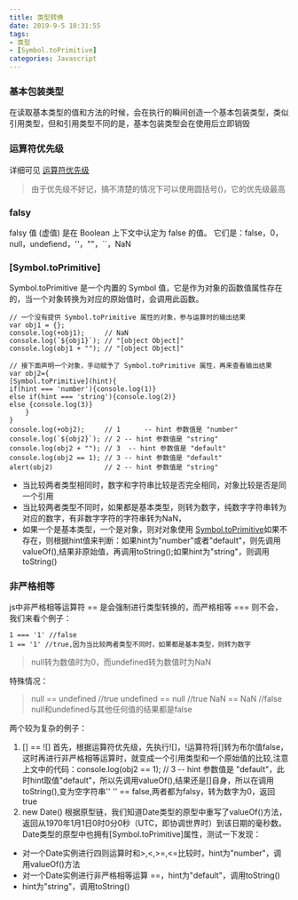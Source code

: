 ```yaml
---
title: 类型转换
date: 2019-9-5 10:31:55
tags: 
- 类型
- [Symbol.toPrimitive]
categories: Javascript
---
```


### 基本包装类型
在读取基本类型的值和方法的时候，会在执行的瞬间创造一个基本包装类型，类似引用类型，但和引用类型不同的是，基本包装类型会在使用后立即销毁

### 运算符优先级
详细可见 [运算符优先级](https://developer.mozilla.org/zh-CN/docs/Web/JavaScript/Reference/Operators/Operator_Precedence)
> 由于优先级不好记，搞不清楚的情况下可以使用圆括号()，它的优先级最高 

### falsy
falsy 值 (虚值) 是在 Boolean 上下文中认定为 false 的值。
它们是：false，0，null，undefiend，''，""，``，NaN

### [Symbol.toPrimitive]
Symbol.toPrimitive 是一个内置的 Symbol 值，它是作为对象的函数值属性存在的，当一个对象转换为对应的原始值时，会调用此函数。

	// 一个没有提供 Symbol.toPrimitive 属性的对象，参与运算时的输出结果
	var obj1 = {};
	console.log(+obj1);     // NaN
	console.log(`${obj1}`); // "[object Object]"
	console.log(obj1 + ""); // "[object Object]"

	// 接下面声明一个对象，手动赋予了 Symbol.toPrimitive 属性，再来查看输出结果
	var obj2={
	[Symbol.toPrimitive](hint){
	if(hint === 'number'){console.log(1)}
	else if(hint === 'string'){console.log(2)}
	else {console.log(3)}
		}
	}
	console.log(+obj2);     // 1      -- hint 参数值是 "number"
	console.log(`${obj2}`); // 2 -- hint 参数值是 "string"
	console.log(obj2 + ""); // 3  -- hint 参数值是 "default"
	console.log(obj2 == 1);	// 3 -- hint 参数值是 "default"
	alert(obj2)             // 2 -- hint 参数值是 "string"
* 当比较两者类型相同时，数字和字符串比较是否完全相同，对象比较是否是同一个引用
* 当比较两者类型不同时，如果都是基本类型，则转为数字，纯数字字符串转为对应的数字，有非数字字符的字符串转为NaN，
* 如果一个是基本类型，一个是对象，则对对象使用  [Symbol.toPrimitive](hint)如果不存在，则根据hint值来判断：如果hint为"number"或者"default"，则先调用valueOf(),结果非原始值，再调用toString();如果hint为"string"，则调用toString()

### 非严格相等
js中非严格相等运算符 == 是会强制进行类型转换的，而严格相等 === 则不会，我们来看个例子：

	1 === '1' //false
	1 == '1' //true,因为当比较两者类型不同时，如果都是基本类型，则转为数字

> null转为数值时为0，而undefined转为数值时为NaN

特殊情况：
> null == undefined  //true
undefined == null  //true
NaN == NaN         //false
null和undefined与其他任何值的结果都是false

两个较为复杂的例子：
1. [] == ![]
首先，根据运算符优先级，先执行![]，!运算符将[]转为布尔值false，这时再进行非严格相等运算时，就变成一个引用类型和一个原始值的比较,注意上文中的代码：console.log(obj2 == 1);	// 3 -- hint 参数值是 "default"，此时hint取值"default"，所以先调用valueOf(),结果还是[]自身，所以在调用toString(),变为空字符串''
'' == false,两者都为falsy，转为数字为0，返回true
2. new Date()
根据原型链，我们知道Date类型的原型中重写了valueOf()方法，返回从1970年1月1日0时0分0秒（UTC，即协调世界时）到该日期的毫秒数。
Date类型的原型中也拥有[Symbol.toPrimitive]属性，测试一下发现：
* 对一个Date实例进行四则运算时和>,<,>=,<=比较时，hint为"number"，调用valueOf()方法
* 对一个Date实例进行非严格相等运算 ==，hint为"default"，调用toString()
* hint为"string"，调用toString()